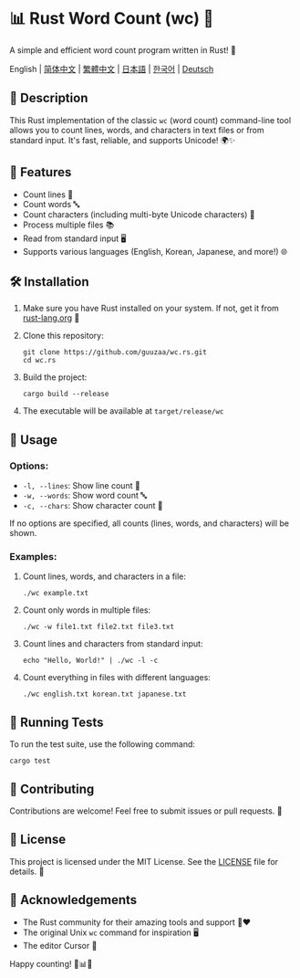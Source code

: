 # 📊 Rust Word Count (wc) 🦀

A simple and efficient word count program written in Rust! 🚀

English | [简体中文](docs/README-zh-CN.md) | [繁體中文](docs/README-zh-TW.md) | [日本語](docs/README-ja-JP.md) | [한국어](docs/README-ko-KR.md) | [Deutsch](docs/README-de-DE.md)

## 📝 Description

This Rust implementation of the classic `wc` (word count) command-line tool allows you to count lines, words, and characters in text files or from standard input. It's fast, reliable, and supports Unicode! 🌍✨

## 🎯 Features

- Count lines 📏
- Count words 🔤
- Count characters (including multi-byte Unicode characters) 🔡
- Process multiple files 📚
- Read from standard input 🖥️
- Supports various languages (English, Korean, Japanese, and more!) 🌐

## 🛠️ Installation

1. Make sure you have Rust installed on your system. If not, get it from [rust-lang.org](https://www.rust-lang.org/tools/install) 🦀

2. Clone this repository:
   ```
   git clone https://github.com/guuzaa/wc.rs.git
   cd wc.rs
   ```

3. Build the project:
   ```
   cargo build --release
   ```

4. The executable will be available at `target/release/wc`

## 🚀 Usage

### Options:

- `-l, --lines`: Show line count 📏
- `-w, --words`: Show word count 🔤
- `-c, --chars`: Show character count 🔡

If no options are specified, all counts (lines, words, and characters) will be shown.

### Examples:

1. Count lines, words, and characters in a file:
   ```
   ./wc example.txt
   ```

2. Count only words in multiple files:
   ```
   ./wc -w file1.txt file2.txt file3.txt
   ```

3. Count lines and characters from standard input:
   ```
   echo "Hello, World!" | ./wc -l -c
   ```

4. Count everything in files with different languages:
   ```
   ./wc english.txt korean.txt japanese.txt
   ```

## 🧪 Running Tests

To run the test suite, use the following command:
```
cargo test
```

## 🤝 Contributing

Contributions are welcome! Feel free to submit issues or pull requests. 🎉

## 📜 License

This project is licensed under the MIT License. See the [LICENSE](LICENSE) file for details. 📄

## 🙏 Acknowledgements

- The Rust community for their amazing tools and support 🦀❤️
- The original Unix `wc` command for inspiration 🖥️
- The editor Cursor 🤖

Happy counting! 🎉📊🚀